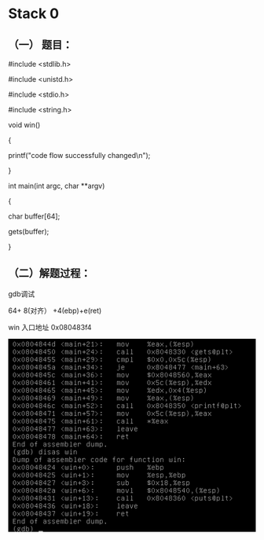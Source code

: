 # Stack 0

## （一） 题目：

\#include &lt;stdlib.h&gt;

\#include &lt;unistd.h&gt;

\#include &lt;stdio.h&gt;

\#include &lt;string.h&gt;

void win\(\)

{

printf\("code flow successfully changed\n"\);

}

int main\(int argc, char \*\*argv\)

{

char buffer\[64\];

gets\(buffer\);

}

## （二）解题过程：

gdb调试

64+ 8\(对齐） +4\(ebp\)+e\(ret\)

win 入口地址 0x080483f4

![](/png/11.png)

